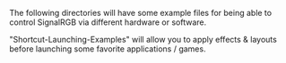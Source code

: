 The following directories will have some example files for being able to control SignalRGB via different hardware or software.

"Shortcut-Launching-Examples" will allow you to apply effects & layouts before launching some favorite applications / games.
